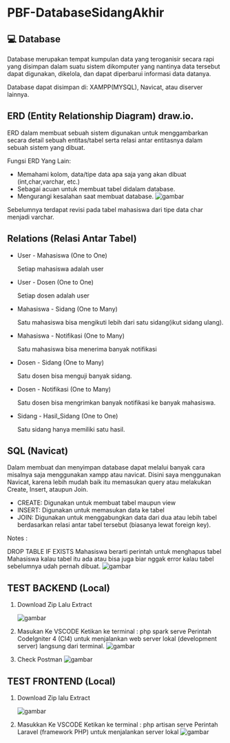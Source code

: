 # PBF-DatabaseSidangAkhir
## 💻 Database
Database merupakan tempat kumpulan data yang teroganisir secara rapi yang disimpan dalam suatu sistem dikomputer yang nantinya data tersebut dapat digunakan, dikelola, dan dapat diperbarui informasi data datanya.

Database dapat disimpan di: XAMPP(MYSQL), Navicat, atau diserver lainnya.
## ERD (Entity Relationship Diagram) draw.io.
ERD dalam membuat sebuah sistem digunakan untuk menggambarkan secara detail sebuah entitas/tabel serta relasi antar entitasnya dalam sebuah sistem yang dibuat.

Fungsi ERD Yang Lain:
- Memahami kolom, data/tipe data apa saja yang akan dibuat (int,char,varchar, etc.)
- Sebagai acuan untuk membuat tabel didalam database.
- Mengurangi kesalahan saat membuat database.
![gambar](https://github.com/user-attachments/assets/228aa3b1-219a-4444-9bd5-675125b1970e)

Sebelumnya terdapat revisi pada tabel mahasiswa dari tipe data char menjadi varchar.

## Relations (Relasi Antar Tabel)
- User - Mahasiswa (One to One)
  
  Setiap mahasiswa adalah user
- User - Dosen (One to One)
  
  Setiap dosen adalah user
- Mahasiswa - Sidang (One to Many)
  
  Satu mahasiswa bisa mengikuti lebih dari satu sidang(ikut sidang ulang).
- Mahasiswa - Notifikasi (One to Many)
  
  Satu mahasiswa bisa menerima banyak notifikasi
- Dosen - Sidang (One to Many)
  
  Satu dosen bisa menguji banyak sidang.
- Dosen - Notifikasi (One to Many)
  
  Satu dosen bisa mengrimkan banyak notifikasi ke banyak mahasiswa.
- Sidang - Hasil_Sidang (One to One)
  
  Satu sidang hanya memiliki satu hasil.
## SQL (Navicat)
Dalam membuat dan menyimpan database dapat melalui banyak cara misalnya saja menggunakan xampp atau navicat. Disini saya menggunakan Navicat, karena lebih mudah baik itu memasukan query atau melakukan Create, Insert, ataupun Join.

- CREATE: Digunakan untuk membuat tabel maupun view
- INSERT: Digunakan untuk memasukan data ke tabel
- JOIN: Digunakan untuk menggabungkan data dari dua atau lebih tabel berdasarkan relasi antar tabel tersebut (biasanya lewat foreign key).
  
Notes :

DROP TABLE IF EXISTS Mahasiswa berarti perintah untuk menghapus tabel Mahasiswa kalau tabel itu ada atau bisa juga biar nggak error kalau tabel sebelumnya udah pernah dibuat.
![gambar](https://github.com/user-attachments/assets/9a00fa9e-927b-411b-aea0-daa817147cd9)

## TEST BACKEND (Local)
1. Download Zip Lalu Extract
   
   ![gambar](https://github.com/user-attachments/assets/31bc54c3-f9f2-487a-99d1-07bd5513a2c9)
3. Masukan Ke VSCODE
   Ketikan ke terminal : php spark serve
   Perintah CodeIgniter 4 (CI4) untuk menjalankan web server lokal (development server) langsung dari terminal.
   ![gambar](https://github.com/user-attachments/assets/3a40bcbd-764f-4c16-9911-dfa43d4ee88b)
4. Check Postman
   ![gambar](https://github.com/user-attachments/assets/dd7a253d-096c-4111-82ac-2ce4138d542c)
## TEST FRONTEND (Local)
1. Download Zip lalu Extract
   
   ![gambar](https://github.com/user-attachments/assets/2361665a-96e1-4b7a-8827-6814e0dbfcee)
3. Masukkan Ke VSCODE
   Ketikan ke terminal : php artisan serve
   Perintah Laravel (framework PHP) untuk menjalankan server lokal
   ![gambar](https://github.com/user-attachments/assets/4f42c4f9-4709-40ca-9887-d69fbc6a049a)






